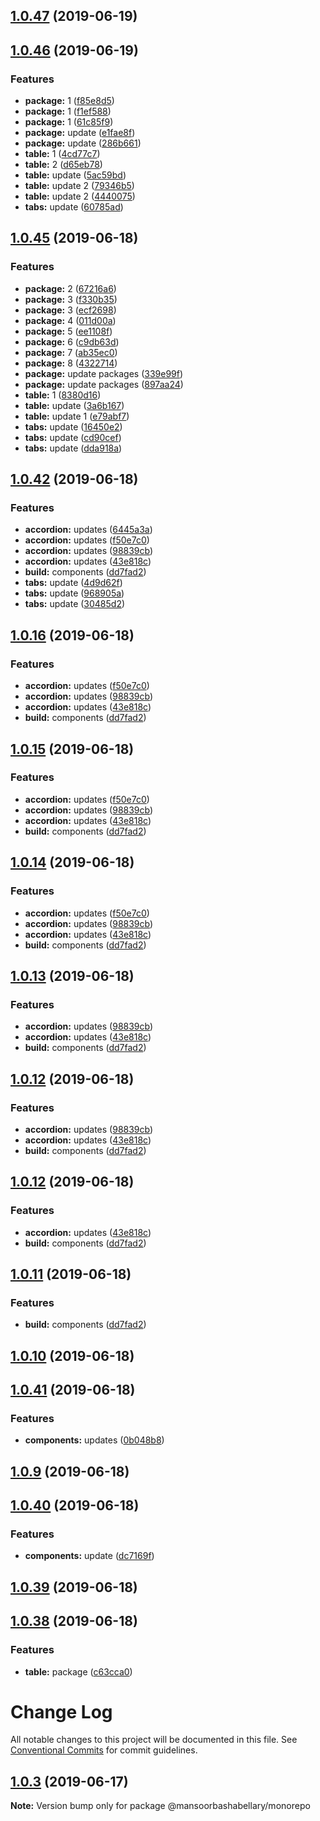 <a name="1.0.47"></a>
## [1.0.47](https://github.com/MansoorBashaBellary/monorepo/compare/v1.0.46...v1.0.47) (2019-06-19)



<a name="1.0.46"></a>
## [1.0.46](https://github.com/MansoorBashaBellary/monorepo/compare/v1.0.45...v1.0.46) (2019-06-19)


### Features

* **package:** 1 ([f85e8d5](https://github.com/MansoorBashaBellary/monorepo/commit/f85e8d5))
* **package:** 1 ([f1ef588](https://github.com/MansoorBashaBellary/monorepo/commit/f1ef588))
* **package:** 1 ([61c85f9](https://github.com/MansoorBashaBellary/monorepo/commit/61c85f9))
* **package:** update ([e1fae8f](https://github.com/MansoorBashaBellary/monorepo/commit/e1fae8f))
* **package:** update ([286b661](https://github.com/MansoorBashaBellary/monorepo/commit/286b661))
* **table:** 1 ([4cd77c7](https://github.com/MansoorBashaBellary/monorepo/commit/4cd77c7))
* **table:** 2 ([d65eb78](https://github.com/MansoorBashaBellary/monorepo/commit/d65eb78))
* **table:** update ([5ac59bd](https://github.com/MansoorBashaBellary/monorepo/commit/5ac59bd))
* **table:** update 2 ([79346b5](https://github.com/MansoorBashaBellary/monorepo/commit/79346b5))
* **table:** update 2 ([4440075](https://github.com/MansoorBashaBellary/monorepo/commit/4440075))
* **tabs:** update ([60785ad](https://github.com/MansoorBashaBellary/monorepo/commit/60785ad))



<a name="1.0.45"></a>
## [1.0.45](https://github.com/MansoorBashaBellary/monorepo/compare/v1.0.42...v1.0.45) (2019-06-18)


### Features

* **package:** 2 ([67216a6](https://github.com/MansoorBashaBellary/monorepo/commit/67216a6))
* **package:** 3 ([f330b35](https://github.com/MansoorBashaBellary/monorepo/commit/f330b35))
* **package:** 3 ([ecf2698](https://github.com/MansoorBashaBellary/monorepo/commit/ecf2698))
* **package:** 4 ([011d00a](https://github.com/MansoorBashaBellary/monorepo/commit/011d00a))
* **package:** 5 ([ee1108f](https://github.com/MansoorBashaBellary/monorepo/commit/ee1108f))
* **package:** 6 ([c9db63d](https://github.com/MansoorBashaBellary/monorepo/commit/c9db63d))
* **package:** 7 ([ab35ec0](https://github.com/MansoorBashaBellary/monorepo/commit/ab35ec0))
* **package:** 8 ([4322714](https://github.com/MansoorBashaBellary/monorepo/commit/4322714))
* **package:** update packages ([339e99f](https://github.com/MansoorBashaBellary/monorepo/commit/339e99f))
* **package:** update packages ([897aa24](https://github.com/MansoorBashaBellary/monorepo/commit/897aa24))
* **table:** 1 ([8380d16](https://github.com/MansoorBashaBellary/monorepo/commit/8380d16))
* **table:** update ([3a6b167](https://github.com/MansoorBashaBellary/monorepo/commit/3a6b167))
* **table:** update 1 ([e79abf7](https://github.com/MansoorBashaBellary/monorepo/commit/e79abf7))
* **tabs:** update ([16450e2](https://github.com/MansoorBashaBellary/monorepo/commit/16450e2))
* **tabs:** update ([cd90cef](https://github.com/MansoorBashaBellary/monorepo/commit/cd90cef))
* **tabs:** update ([dda918a](https://github.com/MansoorBashaBellary/monorepo/commit/dda918a))



<a name="1.0.42"></a>
## [1.0.42](https://github.com/MansoorBashaBellary/monorepo/compare/v1.0.41...v1.0.42) (2019-06-18)


### Features

* **accordion:** updates ([6445a3a](https://github.com/MansoorBashaBellary/monorepo/commit/6445a3a))
* **accordion:** updates ([f50e7c0](https://github.com/MansoorBashaBellary/monorepo/commit/f50e7c0))
* **accordion:** updates ([98839cb](https://github.com/MansoorBashaBellary/monorepo/commit/98839cb))
* **accordion:** updates ([43e818c](https://github.com/MansoorBashaBellary/monorepo/commit/43e818c))
* **build:** components ([dd7fad2](https://github.com/MansoorBashaBellary/monorepo/commit/dd7fad2))
* **tabs:** update ([4d9d62f](https://github.com/MansoorBashaBellary/monorepo/commit/4d9d62f))
* **tabs:** update ([968905a](https://github.com/MansoorBashaBellary/monorepo/commit/968905a))
* **tabs:** update ([30485d2](https://github.com/MansoorBashaBellary/monorepo/commit/30485d2))



<a name="1.0.16"></a>
## [1.0.16](https://github.com/MansoorBashaBellary/monorepo/compare/v1.0.41...v1.0.16) (2019-06-18)


### Features

* **accordion:** updates ([f50e7c0](https://github.com/MansoorBashaBellary/monorepo/commit/f50e7c0))
* **accordion:** updates ([98839cb](https://github.com/MansoorBashaBellary/monorepo/commit/98839cb))
* **accordion:** updates ([43e818c](https://github.com/MansoorBashaBellary/monorepo/commit/43e818c))
* **build:** components ([dd7fad2](https://github.com/MansoorBashaBellary/monorepo/commit/dd7fad2))



<a name="1.0.15"></a>
## [1.0.15](https://github.com/MansoorBashaBellary/monorepo/compare/v1.0.41...v1.0.15) (2019-06-18)


### Features

* **accordion:** updates ([f50e7c0](https://github.com/MansoorBashaBellary/monorepo/commit/f50e7c0))
* **accordion:** updates ([98839cb](https://github.com/MansoorBashaBellary/monorepo/commit/98839cb))
* **accordion:** updates ([43e818c](https://github.com/MansoorBashaBellary/monorepo/commit/43e818c))
* **build:** components ([dd7fad2](https://github.com/MansoorBashaBellary/monorepo/commit/dd7fad2))



<a name="1.0.14"></a>
## [1.0.14](https://github.com/MansoorBashaBellary/monorepo/compare/v1.0.41...v1.0.14) (2019-06-18)


### Features

* **accordion:** updates ([f50e7c0](https://github.com/MansoorBashaBellary/monorepo/commit/f50e7c0))
* **accordion:** updates ([98839cb](https://github.com/MansoorBashaBellary/monorepo/commit/98839cb))
* **accordion:** updates ([43e818c](https://github.com/MansoorBashaBellary/monorepo/commit/43e818c))
* **build:** components ([dd7fad2](https://github.com/MansoorBashaBellary/monorepo/commit/dd7fad2))



<a name="1.0.13"></a>
## [1.0.13](https://github.com/MansoorBashaBellary/monorepo/compare/v1.0.41...v1.0.13) (2019-06-18)


### Features

* **accordion:** updates ([98839cb](https://github.com/MansoorBashaBellary/monorepo/commit/98839cb))
* **accordion:** updates ([43e818c](https://github.com/MansoorBashaBellary/monorepo/commit/43e818c))
* **build:** components ([dd7fad2](https://github.com/MansoorBashaBellary/monorepo/commit/dd7fad2))



<a name="1.0.12"></a>
## [1.0.12](https://github.com/MansoorBashaBellary/monorepo/compare/v1.0.41...v1.0.12) (2019-06-18)


### Features

* **accordion:** updates ([98839cb](https://github.com/MansoorBashaBellary/monorepo/commit/98839cb))
* **accordion:** updates ([43e818c](https://github.com/MansoorBashaBellary/monorepo/commit/43e818c))
* **build:** components ([dd7fad2](https://github.com/MansoorBashaBellary/monorepo/commit/dd7fad2))



<a name="1.0.12"></a>
## [1.0.12](https://github.com/MansoorBashaBellary/monorepo/compare/v1.0.41...v1.0.12) (2019-06-18)


### Features

* **accordion:** updates ([43e818c](https://github.com/MansoorBashaBellary/monorepo/commit/43e818c))
* **build:** components ([dd7fad2](https://github.com/MansoorBashaBellary/monorepo/commit/dd7fad2))



<a name="1.0.11"></a>
## [1.0.11](https://github.com/MansoorBashaBellary/monorepo/compare/v1.0.41...v1.0.11) (2019-06-18)


### Features

* **build:** components ([dd7fad2](https://github.com/MansoorBashaBellary/monorepo/commit/dd7fad2))



<a name="1.0.10"></a>
## [1.0.10](https://github.com/MansoorBashaBellary/monorepo/compare/v1.0.41...v1.0.10) (2019-06-18)



<a name="1.0.41"></a>
## [1.0.41](https://github.com/MansoorBashaBellary/monorepo/compare/v1.0.40...v1.0.41) (2019-06-18)


### Features

* **components:** updates ([0b048b8](https://github.com/MansoorBashaBellary/monorepo/commit/0b048b8))



<a name="1.0.9"></a>
## [1.0.9](https://github.com/MansoorBashaBellary/monorepo/compare/v1.0.40...v1.0.9) (2019-06-18)



<a name="1.0.40"></a>
## [1.0.40](https://github.com/MansoorBashaBellary/monorepo/compare/v1.0.39...v1.0.40) (2019-06-18)


### Features

* **components:** update ([dc7169f](https://github.com/MansoorBashaBellary/monorepo/commit/dc7169f))



<a name="1.0.39"></a>
## [1.0.39](https://github.com/MansoorBashaBellary/monorepo/compare/v1.0.38...v1.0.39) (2019-06-18)



<a name="1.0.38"></a>
## [1.0.38](https://github.com/MansoorBashaBellary/monorepo/compare/v1.0.37...v1.0.38) (2019-06-18)


### Features

* **table:** package ([c63cca0](https://github.com/MansoorBashaBellary/monorepo/commit/c63cca0))



# Change Log

All notable changes to this project will be documented in this file.
See [Conventional Commits](https://conventionalcommits.org) for commit guidelines.

## [1.0.3](https://github.com/MansoorBashaBellary/monorepo/compare/v1.0.11...v1.0.3) (2019-06-17)

**Note:** Version bump only for package @mansoorbashabellary/monorepo
